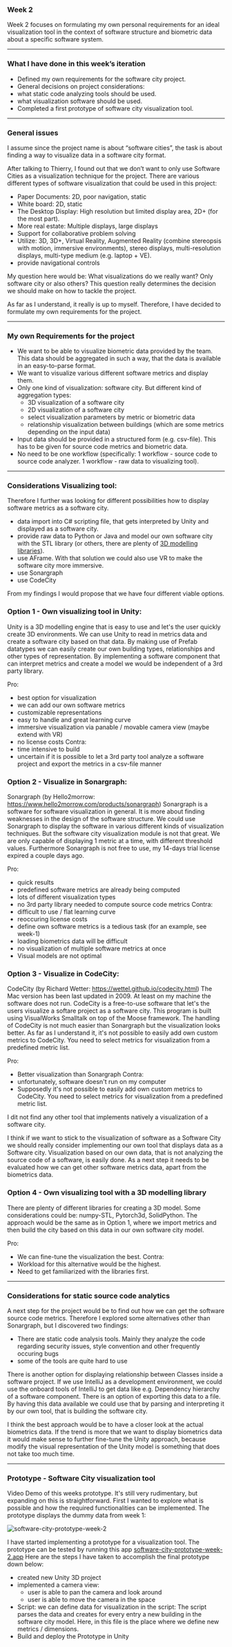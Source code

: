 ### Week 2
Week 2 focuses on formulating my own personal requirements for an ideal visualization tool in the context of software structure and biometric data about a specific software system.

___

### What I have done in this week’s iteration
* Defined my own requirements for the software city project.
* General decisions on project considerations:
 * what static code analyzing tools should be used.
 * what visualization software should be used.
* Completed a first prototype of software city visualization tool.

___

### General issues
I assume since the project name is about “software cities”, the task is about finding a way to visualize data in a software city format.

After talking to Thierry, I found out that we don’t want to only use Software Cities as a visualization technique for the project.
There are various different types of software visualization that could be used in this project:
* Paper Documents: 2D, poor navigation, static
* White board: 2D, static
* The Desktop Display: High resolution but limited display area, 2D+ (for the most part).
* More real estate: Multiple displays, large displays
* Support for collaborative problem solving
* Utilize: 3D, 3D+, Virtual Reality, Augmented Reality (combine stereopsis with motion, immersive environments), stereo displays, multi-resolution displays, multi-type medium (e.g. laptop + VE).
* provide navigational controls

My question here would be: What visualizations do we really want? Only software city or also others? This question really determines the decision we should make on how to tackle the project.

As far as I understand, it really is up to myself. Therefore, I have decided to formulate my own requirements for the project.

___

### My own Requirements for the project
* We want to be able to visualize biometric data provided by the team. This data should be aggregated in such a way, that the data is available in an easy-to-parse format.
* We want to visualize various different software metrics and display them.
* Only one kind of visualization: software city. But different kind of aggregation types:
  * 3D visualization of a software city
  * 2D visualization of a software city
  * select visualization parameters by metric or biometric data
  * relationship visualization between buildings (which are some metrics depending on the input data)
* Input data should be provided in a structured form (e.g. csv-file). This has to be given for source code metrics and biometric data.
* No need to be one workflow (specifically: 1 workflow - source code to source code analyzer. 1 workflow - raw data to visualizing tool).

___

### Considerations Visualizing tool:
Therefore I further was looking for different possibilities how to display software metrics as a software city.
* data import into C# scripting file, that gets interpreted by Unity and displayed as a software city.
* provide raw data to Python or Java and model our own software city with the STL library (or others, there are plenty of [3D modelling libraries](https://github.com/analysis-tools-dev/static-analysis#java)).
* use AFrame. With that solution we could also use VR to make the software city more immersive.
* use Sonargraph
* use CodeCity

From my findings I would propose that we have four different viable options.

### Option 1 - Own visualizing tool in Unity:
Unity is a 3D modelling engine that is easy to use and let's the user quickly create 3D environments.
We can use Unity to read in metrics data and create a software city based on that data. By making use of Prefab datatypes we can easily create our own building types, relationships and other types of representation. By implementing a software component that can interpret metrics and create a model we would be independent of a 3rd party library.

Pro:
* best option for visualization
* we can add our own software metrics
* customizable representations
* easy to handle and great learning curve
* immersive visualization via panable / movable camera view (maybe extend with VR)
* no license costs
Contra:
* time intensive to build
* uncertain if it is possible to let a 3rd party tool analyze a software project and export the metrics in a csv-file manner

### Option 2 - Visualize in Sonargraph:
Sonargraph (by Hello2morrow: https://www.hello2morrow.com/products/sonargraph)
Sonargraph is a software for software visualization in general. It is more about finding weaknesses in the design of the software structure.
We could use Sonargraph to display the software in various different kinds of visualization techniques. But the software city visualization module is not that great.
We are only capable of displaying 1 metric at a time, with different threshold values.
Furthermore Sonargraph is not free to use, my 14-days trial license expired a couple days ago.

Pro:
* quick results
* predefined software metrics are already being computed
* lots of different visualization types
* no 3rd party library needed to compute source code metrics
Contra:
* difficult to use / flat learning curve
* reoccuring license costs
* define own software metrics is a tedious task (for an example, see week-1)
* loading biometrics data will be difficult
* no visualization of multiple software metrics at once
* Visual models are not optimal

### Option 3 - Visualize in CodeCity:
CodeCity (by Richard Wetter: https://wettel.github.io/codecity.html)
The Mac version has been last updated in 2009. At least on my machine the software does not run.
CodeCity is a free-to-use software that let's the users visualize a softare project as a software city. This program is built using VisualWorks Smalltalk on top of the Moose framework. The handling of CodeCity is not much easier than Sonargraph but the visualization looks better. As far as I understand it, it's not possible to easily add own custom metrics to CodeCity. You need to select metrics for visualization from a predefined metric list.

Pro:
* Better visualization than Sonargraph
Contra:
* unfortunately, software doesn't run on my computer
* Supposedly it's not possible to easily add own custom metrics to CodeCity. You need to select metrics for visualization from a predefined metric list.

I dit not find any other tool that implements natively a visualization of a software city. 

I think if we want to stick to the visualization of software as a Software City we should really consider implementing our own tool that displays data as a Software city.
Visualization based on our own data, that is not analyzing the source code of a software, is easily done.
As a next step it needs to be evaluated how we can get other software metrics data, apart from the biometrics data.

### Option 4 - Own visualizing tool with a 3D modelling library
There are plenty of different libraries for creating a 3D model. Some considerations could be: numpy-STL, Pytorch3d, SolidPython.
The approach would be the same as in Option 1, where we import metrics and then build the city based on this data in our own software city model.

Pro:
* We can fine-tune the visualization the best.
Contra:
* Workload for this alternative would be the highest.
* Need to get familiarized with the libraries first.

___

### Considerations for static source code analytics
A next step for the project would be to find out how we can get the software source code metrics. Therefore I explored some alternatives other than Sonargraph, but I discovered two findings:
* There are static code analysis tools. Mainly they analyze the code regarding security issues, style convention and other frequently occuring bugs
* some of the tools are quite hard to use

There is another option for displaying relationship between Classes inside a software project. If we use IntelliJ as a development environment, we could use the onboard tools of IntelliJ to get data like e.g. Dependency hierarchy of a software component. There is an option of exporting this data to a file. By having this data available we could use that by parsing and interpreting it by our own tool, that is building the software city.

I think the best approach would be to have a closer look at the actual biometrics data. If the trend is more that we want to display biometrics data it would make sense to further fine-tune the Unity approach, because modify the visual representation of the Unity model is something that does not take too much time.

___

### Prototype - Software City visualization tool
Video Demo of this weeks prototype. It's still very rudimentary, but expanding on this is straightforward. First I wanted to explore what is possible and how the required functionalities can be implemented. The prototype displays the dummy data from week 1:

![software-city-prototype-week-2](https://github.com/jonaslanzlinger/software-city-project/assets/141398686/11da6d31-e722-493c-876a-f91d3050a9f8)

I have started implementing a prototype for a visualization tool. 
The prototype can be tested by running this app [software-city-prototype-week-2.app](unity-project/software-city-prototype-week-2.app)
Here are the steps I have taken to accomplish the final prototype down below:
* created new Unity 3D project
* implemented a camera view:
  * user is able to pan the camera and look around
  * user is able to move the camera in the space
* Script: we can define data for visualization in the script: The script parses the data and creates for every entry a new building in the software city model. Here, in this file is the place where we define new metrics / dimensions.
* Build and deploy the Prototype in Unity
